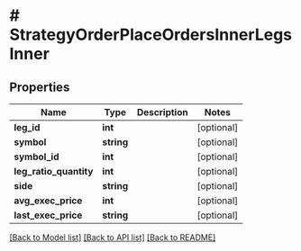 # # StrategyOrderPlaceOrdersInnerLegsInner

## Properties

Name | Type | Description | Notes
------------ | ------------- | ------------- | -------------
**leg_id** | **int** |  | [optional]
**symbol** | **string** |  | [optional]
**symbol_id** | **int** |  | [optional]
**leg_ratio_quantity** | **int** |  | [optional]
**side** | **string** |  | [optional]
**avg_exec_price** | **int** |  | [optional]
**last_exec_price** | **string** |  | [optional]

[[Back to Model list]](../../README.md#models) [[Back to API list]](../../README.md#endpoints) [[Back to README]](../../README.md)

